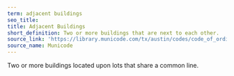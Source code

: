 ```yaml
---
term: adjacent buildings
seo_title: 
title: Adjacent Buildings
short_definition: Two or more buildings that are next to each other.
source_link: 'https://library.municode.com/tx/austin/codes/code_of_ordinances?nodeId=TIT30AUTRCOSURE_CH30-2SURE_ART3PLRE_DIV6SPSU_S30-2-232SMLOSU'
source_name: Municode
---
```



Two or more buildings located upon lots that share a common line.